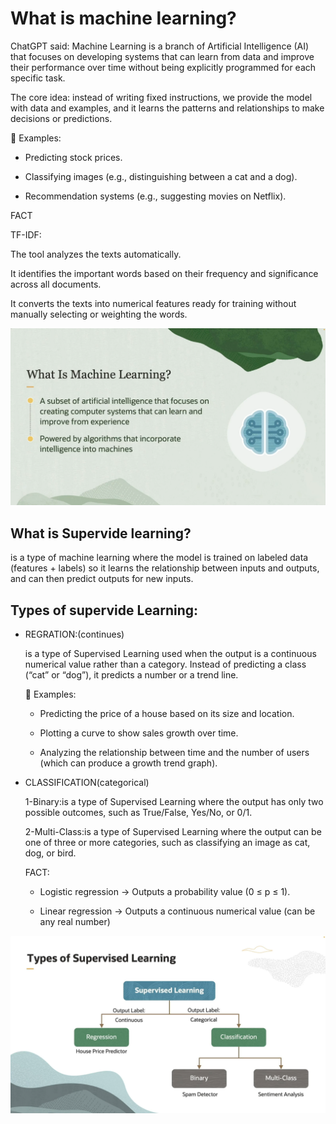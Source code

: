 # What is machine learning?

ChatGPT said:
Machine Learning is a branch of Artificial Intelligence (AI) that focuses on developing systems that can learn from data and improve their performance over time without being explicitly programmed for each specific task.

The core idea: instead of writing fixed instructions, we provide the model with data and examples, and it learns the patterns and relationships to make decisions or predictions.


📌 Examples:

* Predicting stock prices.

* Classifying images (e.g., distinguishing between a cat and a dog).

* Recommendation systems (e.g., suggesting movies on Netflix).

FACT

TF-IDF:

The tool analyzes the texts automatically.

It identifies the important words based on their frequency and significance across all documents.

It converts the texts into numerical features ready for training without manually selecting or weighting the words.




![ML](images/ML_define.png)


## What is Supervide learning?

 is a type of machine learning where the model is trained on labeled data (features + labels) so it learns the relationship between inputs and outputs, and can then predict outputs for new inputs.




## Types of supervide Learning:

* REGRATION:(continues)

   is a type of Supervised Learning used when the output is a continuous numerical value rather than a category.
   Instead of predicting a class (“cat” or “dog”), it predicts a number or a trend line.


   📌 Examples:

    * Predicting the price of a house based on its size and location.

    * Plotting a curve to show sales growth over time.

    * Analyzing the relationship between time and the number of users (which can produce a growth trend graph).


* CLASSIFICATION(categorical)

  1-Binary:is a type of Supervised Learning where the output has only two possible outcomes, such as True/False, Yes/No, or 0/1.

  2-Multi-Class:is a type of Supervised Learning where the output can be one of three or more categories, such as classifying an image as cat, dog, or bird.

  FACT:

   * Logistic regression → Outputs a probability value (0 ≤ p ≤ 1).

   * Linear regression → Outputs a continuous numerical value (can be any real number)

![Supervide](images/types_supervide.png)











